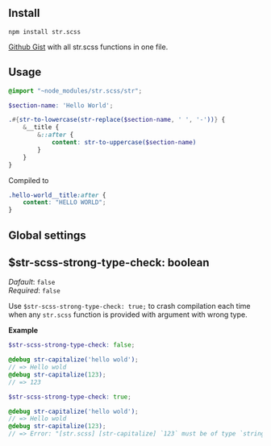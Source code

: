 ## Install

```
npm install str.scss
```

[Github Gist](https://gist.github.com/solovets/0021d71ba4871411481fb91f9a086103) with all str.scss functions in one file.

## Usage


```scss
@import "~node_modules/str.scss/str";

$section-name: 'Hello World';

.#{str-to-lowercase(str-replace($section-name, ' ', '-'))} {
    &__title {
        &::after {
            content: str-to-uppercase($section-name)
        }    
    }
}
```

Compiled to

```css
.hello-world__title:after {
    content: "HELLO WORLD";
}
```

## Global settings

## $str-scss-strong-type-check: boolean

_Dafault_: `false`  
_Required_: `false`

Use `$str-scss-strong-type-check: true;` to crash compilation each time when any `str.scss` function is provided with argument with wrong type.

**Example**

```scss
$str-scss-strong-type-check: false;

@debug str-capitalize('hello wold');
// => Hello wold
@debug str-capitalize(123);
// => 123
```

```scss
$str-scss-strong-type-check: true;

@debug str-capitalize('hello wold');
// => Hello wold
@debug str-capitalize(123);
// => Error: "[str.scss] [str-capitalize] `123` must be of type `string`, got `number`."
```

